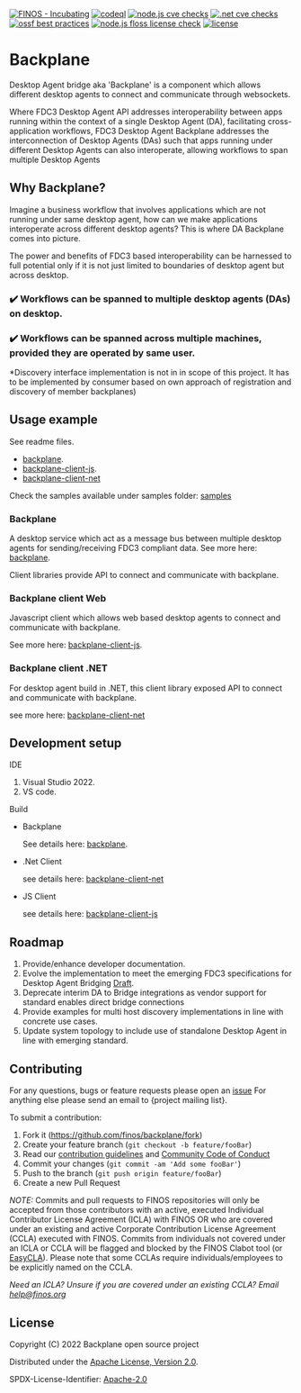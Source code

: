 [![FINOS - Incubating](https://cdn.jsdelivr.net/gh/finos/contrib-toolbox@master/images/badge-incubating.svg)](https://community.finos.org/docs/governance/Software-Projects/stages/incubating)
[![codeql](https://github.com/finos/backplane/actions/workflows/codeql.yml/badge.svg)](https://github.com/finos/backplane/actions/workflows/codeql.yml)
[![node.js cve checks](https://github.com/finos/backplane/actions/workflows/node-cve-scanning.yml/badge.svg)](https://github.com/finos/backplane/actions/workflows/node-cve-scanning.yml) 
[![.net cve checks](https://github.com/finos/backplane/actions/workflows/dotnet-cve-scanning.yml/badge.svg)](https://github.com/finos/backplane/actions/workflows/dotnet-cve-scanning.yml)
[![ossf best practices](https://bestpractices.coreinfrastructure.org/projects/6700/badge)](https://bestpractices.coreinfrastructure.org/projects/6700)
[![node.js floss license check](https://github.com/finos/backplane/actions/workflows/node-license-scanning.yml/badge.svg)](https://github.com/finos/backplane/actions/workflows/node-license-scanning.yml)
[![license](https://img.shields.io/badge/License-Apache%202.0-blue.svg)](https://opensource.org/licenses/Apache-2.0)

# Backplane

Desktop Agent bridge aka 'Backplane' is a component which allows different desktop agents to connect and communicate through websockets.

Where FDC3 Desktop Agent API addresses interoperability between apps running within the context of a single Desktop Agent (DA), facilitating cross-application workflows, FDC3 Desktop Agent Backplane addresses the interconnection of Desktop Agents (DAs) such that apps running under different Desktop Agents can also interoperate, allowing workflows to span multiple Desktop Agents

## Why Backplane?

Imagine a business workflow that involves applications which are not running under same desktop agent, how can we make applications interoperate across different desktop agents? This is where DA Backplane comes into picture.

The power and benefits of FDC3 based interoperability can be harnessed to full potential only if it is not just limited to boundaries of desktop agent but across desktop.

### ✔️ Workflows can be spanned to multiple desktop agents (DAs) on desktop.

### ✔️ Workflows can be spanned across multiple machines, provided they are operated by same user.

\*Discovery interface implementation is not in in scope of this project. It has to be implemented by consumer based on own approach of registration and discovery of member backplanes)

## Usage example

See readme files.

- [backplane](./src/Finos.Fdc3.Backplane/Readme.md).
- [backplane-client-js](./src/Finos.Fdc3.Backplane.Client.JS/README.md).
- [backplane-client-net](./src/Finos.Fdc3.Backplane.Client/Readme.md)

Check the samples available under samples folder: [samples](./samples/)

### Backplane

A desktop service which act as a message bus between multiple desktop agents for sending/receiving FDC3 compliant data.
See more here: [backplane](./src/Finos.Fdc3.Backplane/Readme.md).

Client libraries provide API to connect and communicate with backplane.

### Backplane client Web

Javascript client which allows web based desktop agents to connect and communicate with backplane.

See more here: [backplane-client-js](./src/Finos.Fdc3.Backplane.Client.JS/README.md).

### Backplane client .NET

For desktop agent build in .NET, this client library exposed API to connect and communicate with backplane.

see more here: [backplane-client-net](./src/Finos.Fdc3.Backplane.Client/Readme.md)

## Development setup

IDE

1.  Visual Studio 2022.
2.  VS code.

Build

- Backplane

  See details here: [backplane](./src/Finos.Fdc3.Backplane/Readme.md).

- .Net Client

  see details here: [backplane-client-net](./src/Finos.Fdc3.Backplane.Client/Readme.md)

- JS Client

  see details here: [backplane-client-js](./src/Finos.Fdc3.Backplane.Client.JS/README.md)

## Roadmap

1. Provide/enhance developer documentation.
2. Evolve the implementation to meet the emerging FDC3 specifications for Desktop Agent Bridging [Draft](https://github.com/finos/FDC3/blob/544-Desktop-Agent-Bridging-Proposal/docs/api-bridging/spec.md).
3. Deprecate interim DA to Bridge integrations as vendor support for standard enables direct bridge connections
4. Provide examples for multi host discovery implementations in line with concrete use cases.
5. Update system topology to include use of standalone Desktop Agent in line with emerging standard.

## Contributing

For any questions, bugs or feature requests please open an [issue](https://github.com/finos/backplane/issues)
For anything else please send an email to {project mailing list}.

To submit a contribution:

1. Fork it (<https://github.com/finos/backplane/fork>)
2. Create your feature branch (`git checkout -b feature/fooBar`)
3. Read our [contribution guidelines](.github/CONTRIBUTING.md) and [Community Code of Conduct](https://www.finos.org/code-of-conduct)
4. Commit your changes (`git commit -am 'Add some fooBar'`)
5. Push to the branch (`git push origin feature/fooBar`)
6. Create a new Pull Request

_NOTE:_ Commits and pull requests to FINOS repositories will only be accepted from those contributors with an active, executed Individual Contributor License Agreement (ICLA) with FINOS OR who are covered under an existing and active Corporate Contribution License Agreement (CCLA) executed with FINOS. Commits from individuals not covered under an ICLA or CCLA will be flagged and blocked by the FINOS Clabot tool (or [EasyCLA](https://community.finos.org/docs/governance/Software-Projects/easycla)). Please note that some CCLAs require individuals/employees to be explicitly named on the CCLA.

_Need an ICLA? Unsure if you are covered under an existing CCLA? Email [help@finos.org](mailto:help@finos.org)_

## License

Copyright (C) 2022 Backplane open source project

Distributed under the [Apache License, Version 2.0](http://www.apache.org/licenses/LICENSE-2.0).

SPDX-License-Identifier: [Apache-2.0](https://spdx.org/licenses/Apache-2.0)
